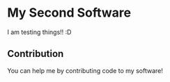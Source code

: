 # My Second Software
I am testing things!! :D

## Contribution

You can help me by contributing code to my software!
